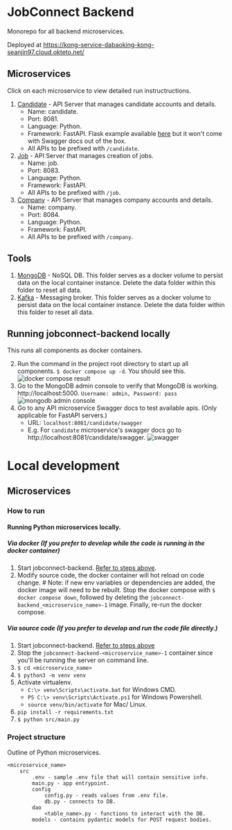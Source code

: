 # JobConnect Backend

Monorepo for all backend microservices.

Deployed at https://kong-service-dabaoking-kong-seanjin97.cloud.okteto.net/

## Microservices

Click on each microservice to view detailed run instructructions.

1. [Candidate](http://localhost:8081/candidate/swagger) - API Server that manages candidate accounts and details. 
    * Name: candidate.
    * Port: 8081.
    * Language: Python.
    * Framework: FastAPI. Flask example available [here](./user/src/flask_example.py) but it won't come with Swagger docs out of the box.
    * All APIs to be prefixed with `/candidate`.
2. [Job](http://localhost:8083/job/swagger) - API Server that manages creation of jobs. 
    * Name: job.
    * Port: 8083.
    * Language: Python.
    * Framework: FastAPI.
    * All APIs to be prefixed with `/job`.
3. [Company](http://localhost:8084/company/swagger) - API Server that manages company accounts and details. 
    * Name: company.
    * Port: 8084.
    * Language: Python.
    * Framework: FastAPI.
    * All APIs to be prefixed with `/company`.

## Tools

1. [MongoDB](./mongodb) - NoSQL DB. This folder serves as a docker volume to persist data on the local container instance. Delete the data folder within this folder to reset all data. 
2. [Kafka](./kafka) - Messaging broker. This folder serves as a docker volume to persist data on the local container instance. Delete the data folder within this folder to reset all data.

## Running jobconnect-backend locally

This runs all components as docker containers.

2. Run the command in the project root directory to start up all components. `$ docker compose up -d`. You should see this. ![docker compose result](./assets/DockerComposeResult.png "Docker compose result")
4. Go to the MongoDB admin console to verify that MongoDB is working. http://localhost:5000. 
`Username: admin, Password: pass`
![mongodb admin console](./assets/MongoDB.png)
5. Go to any API microservice Swagger docs to test available apis. (Only applicable for FastAPI servers.)
    * URL: `localhost:8081/candidate/swagger`
    * E.g. For `candidate` microservice's swagger docs go to http://localhost:8081/candidate/swagger. ![swagger](./assets/Swagger.png)

# Local development

## Microservices

### How to run

#### Running Python microservices locally.

##### Via docker (If you prefer to develop while the code is running in the docker container)

1. Start jobconnect-backend. [Refer to steps above](#running-jobconnect-backend-locally).
2. Modify source code, the docker container will hot reload on code change. # Note: if new env variables or dependencies are added, the docker image will need to be rebuilt. Stop the docker compose with `$ docker compose down`, followed by deleting the `jobconnect-backend_<microservice_name>-1` image. Finally, re-run the docker compose.

##### Via source code (If you prefer to develop and run the code file directly.)

1. Start jobconnect-backend. [Refer to steps above](#running-jobconnect-backend-locally)
2. Stop the `jobconnect-backend-<microservice_name>-1` container since you'll be running the server on command line.
2. `$ cd <microservice_name>`
3. `$ python3 -m venv venv`
4. Activate virtualenv.
    * `C:\> venv\Scripts\activate.bat` for Windows CMD.
    * `PS C:\> venv\Scripts\Activate.ps1` for Windows Powershell.
    * `source venv/bin/activate` for Mac/ Linux.
5. `pip install -r requirements.txt`
6. `$ python src/main.py`

### Project structure

Outline of Python microservices.

```
<microservice_name>
    src
        .env - sample .env file that will contain sensitive info.
        main.py - app entrypoint.
        config
            config.py - reads values from .env file.
            db.py - connects to DB.
        dao
            <table_name>.py - functions to interact with the DB.
        models - contains pydantic models for POST request bodies.
```

